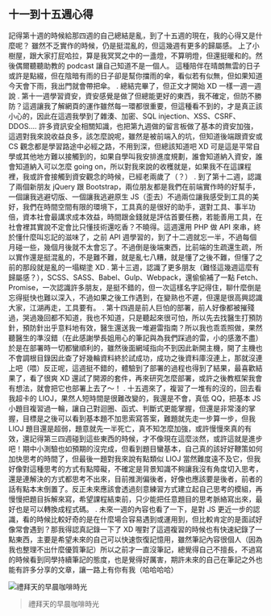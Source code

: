 ## 十一到十五週心得

記得第十週的時候給那四週的自己總結是亂，到了十五週的現在，我的心得又是什麼呢？
雖然不乏實作的時候，仍是挺混亂的，但這幾週有更多的歸屬感。
上了小樹屋，跟大家打屁哈拉，算是我冥冥之中的一盞燈，不算明燈，但還挺暖和的。然後偶爾聽聽助教的 podcast 讓自己知道不是一個人。
這種陪伴在晴朗無雲的日子或許是點綴，但在陰暗有雨的日子卻是幫你擋雨的傘，看似若有似無，但如果知道今天會下雨，我出門就會帶把傘。
.
總結完畢了，但正文才開始 XD
一樣一週一週說
.
第十一週學習資安，資安感覺是做了但總能更好的東西，我不確定，但防不勝防？這週讓我了解網頁的運作雖然每一環都很重要，但這種看不到的，才是真正該小心的，因此在這週我學到了雜湊、加密、SQL injection、XSS、CSRF、DDOS.... 許多資訊安全相關知識，也把第九週做的留言板做了基本的資安加強，這週對我來說收益良多，該怎麼說呢，雖然是被前端入的坑，但知道後端跟資安或 CS 觀念都是學習路途中必經之路，不用到深，但總該知道吧 XD 可是這是平常自學或其他地方難以接觸到的，如果自學叫我安排進度規劃，誰會知道納入資安，誰會知道納入可以怎麼 going on，所以對我來說的收穫就是，如果我不在這課程裡，我或許會接觸到資安觀念的時候，已經老兩歲了（？）
.
到了第十二週，認識了兩個新朋友 jQuery 跟 Bootstrap，兩位朋友都是我們在前端實作時的好幫手，一個讓我逃避切版、一個讓我逃避原生 JS（歪去）不過兩位讓我感受到工具的美好，我們在時間空間有限的環境下，工具真的是很好的助手，選對工具、事半功倍，資本社會最講求成本效益，時間跟金錢就是評估首要任務，若能善用工具，在社會裡其實說不定會比只懂技術還吃香？不曉得。這週還用 PHP 做 API 來串，終於懂什麼叫忘記的滋味了，之前 API 週學習的，到了十二週就忘一半，不過每個月碰一些，幾個月後就不太會忘了。不過倒是後端東西，比前端的生疏還生疏，所以實作還是挺混亂的，不是難不難，就是亂七八糟，就是懂了之後不難，但懂了之前的那段就是亂的一塌糊塗 XD
.
第十三週，認識了更多朋友（難怪這幾週這麼有歸屬感？），SCSS、SASS、Babel、Gulp、Webpack，還偷偷補了一點 Fetch、Promise，一次認識許多朋友，是挺不錯的，但一次這樣名字記得住，聊什麼倒是忘得挺快也難以深入，不過如果之後工作遇到，在變熟也不遲，但還是很高興認識大家，江湖再走，工具要有。
.
第十四週是前人巨怕的部署，前人好像都被摧殘過，哭過幾回都不知道，我也不知道，只是聽起來很可怕，所以先去找醫生打預防針，預防針出乎意料地有效，醫生還送我一堆避雷指南？所以我也乖乖照做，果然聽醫生的準沒錯（在此感謝學長姐用心的筆記與為我們踩過的雷，小的感激不盡）於是在部署時一切都蠻順利的，雖然後面網域指向不到因此新開主機，開了主機也不會調根目錄因此查了好幾輪資料終於試成功，成功之後資料庫沒連上，那就沒連上吧（喂）反正呢，這週挺不錯的，體驗到了部署的過程也得到了結果，最喜歡結果了，看了很爽 XD 還試了開源的套件，再來研究怎麼部署，或許之後教框架我會有想法，就會把它也部署上去了～！
.
十五週來了，複習了一堆有的沒的，回去看我超卡的 LIOJ，果然人短時間是很難改變的，我還是不會，真低 QQ，把基本 JS 小題目複習過一輪，讓自己對迴圈、函式、判斷式更能掌握，但還是非常淺的掌握，目標是之後可以看到基本題不加思索寫答案，難題就先走一步算一步，但我 LIOJ 題目還是超弱，題意就先一半死亡，真不知怎麼加強，或許慢慢來真的有效，還記得第三四週碰到這些東西的時候，才不像現在這麼淡然，或許這就是進步吧！期中小測驗也如預期的沒完成，但看到題目蠻基本，自己真的該好好鞭策如何加快思考的時間了，但最後一題對我來說有點類似 LIOJ 當然難度遠不及它，但我好像對這種思考的方式有點障礙，不確定是背景知識不夠讓我沒有角度切入思考，還是連解決的方式都思考不出來，目前推測偏後者，好像也應該要是後者，前者的話有點本末倒置了。反正未來應該會透過刻意練習方式建立起自己思考的模組，再慢慢把題目拆解來寫，希望課程結束前，只少能把任意題目的思考脈絡寫出來，最好也是可以轉換成程式碼。
.
未來一週的內容也看了一下，是對 JS 更近一步的認識，看的時候比較好奇的是在什麼場合容易遇到或運用到，但比較肯定的是面試好像常會遇到？那我得認真記錄一下了 XD 喔對了這週複習的時候也有快速紀錄了一點東西，主要是希望未來的自己可以快速恢復記憶用，雖然筆記內容很個人（因為我也整理不出什麼優質筆記）所以之前才一直沒筆記，總覺得自己不擅長，不過寫的時候看到同學持續筆記的態度，也是覺得好厲害，期許未來的自己在筆記之外也能有許多分享的文章，讓一路上有你有我（哈哈哈哈）

![禮拜天的早晨咖啡時光](https://i.imgur.com/X3uGkLx.png)
> 禮拜天的早晨咖啡時光